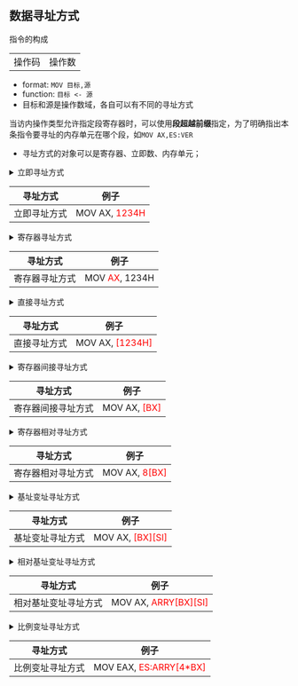 ## 数据寻址方式

指令的构成

<table>
    <tr>
        <td colspan="1" align=center>
            操作码
        </td>
        <td colspan="1" align=center>
            操作数
        </td>
    </tr>
</table>

- format: `MOV 目标,源`
- function: `目标 <- 源`
- 目标和源是操作数域，各自可以有不同的寻址方式

当访内操作类型允许指定段寄存器时，可以使用**段超越前缀**指定，为了明确指出本条指令要寻址的内存单元在哪个段，如`MOV AX,ES:VER`

- 寻址方式的对象可以是寄存器、立即数、内存单元；

<details>
<summary>立即寻址方式

| 寻址方式 | 例子 |
| --- | --- |
| 立即寻址方式 | MOV AX, <font color=red>1234H</font> |

</summary>

- `立即数`  的寻址方式是立即寻址方式；

</details>

<details>
<summary>寄存器寻址方式

| 寻址方式 | 例子 |
| --- | --- |
| 寄存器寻址方式 | MOV <font color=red>AX</font>, 1234H |

</summary>

- `寄存器`  的寻址方式是寄存器寻址方式；
  - 若指令中使用的是`BX,SI,DI,EAX,EBX,ECX,EDX,ESI,EDI`
    - 即它们默认与DS段寄存器配合
  - 若使用的是`BP,EBP,ESP`
    - 则缺省情况默认与SS段寄存器配合

</details>

<details>
<summary>直接寻址方式

| 寻址方式 | 例子 |
| --- | --- |
| 直接寻址方式 | MOV AX, <font color=red>[1234H]</font> |

</summary>

- `[立即数]`或`内存单元`的寻址方式是直接寻址方式，此时的立即数就是一个有效地址；
  - 比如`MOV VAR, 1234H`，就是将1234H送到VAR所在的内存单元中；
  - 普通变量缺省情况是存放在DS所指向的数据段，
    - 即`MOV VAR, 1234H`等效于`MOV DS:[offset VAR], 1234H`，物理地址为`DS:offset VAR`；
    - 但允许使用段超越前缀指定为其它段。

</details>

<details>
<summary>寄存器间接寻址方式

| 寻址方式 | 例子 |
| --- | --- |
| 寄存器间接寻址方式 | MOV AX, <font color=red>[BX]</font> |

</summary>

- `[寄存器]`的寻址方式是寄存器间接寻址方式，此时的寄存器中存放的是一个地址；

</details>

<details>
<summary>寄存器相对寻址方式

| 寻址方式 | 例子 |
| --- | --- |
| 寄存器相对寻址方式 | MOV AX, <font color=red>8[BX]</font> |

</summary>

- `[寄存器+立即数]`或`立即数[寄存器]`的寻址方式是寄存器相对寻址方式，此时的寄存器中存放的是一个地址，立即数是一个位移量disp；
  - 寄存器可以是基址寄存器BX、BP，也可以是变址寄存器SI、DI；
  - 若指令中使用的是通用寄存器
    - 即它们默认与DS段寄存器配合
  - 若使用的是`BP,EBP,ESP`
    - 则缺省情况默认与SS段寄存器配合
 
</details>

<details>
<summary>基址变址寻址方式

| 寻址方式 | 例子 |
| --- | --- |
| 基址变址寻址方式 | MOV AX, <font color=red>[BX][SI]</font> |

</summary>

- `[基址寄存器+变址寄存器]`或`[基址寄存器][变址寄存器]`的寻址方式是基址变址寻址方式，此时的两个寄存器中存放的是一个地址和一个偏移量；
  - 变址寄存器不可以是ESP；

</details>

<details>
<summary>相对基址变址寻址方式

| 寻址方式 | 例子 |
| --- | --- |
| 相对基址变址寻址方式 | MOV AX, <font color=red>ARRY[BX][SI]</font> |

</summary>

- `[基址寄存器+变址寄存器+立即数]`或`立即数[基址寄存器][变址寄存器]`的寻址方式是相对基址变址寻址方式，此时的两个寄存器中存放的是一个地址和一个偏移量，立即数是一个位移量；

</details>

<details>
<summary>比例变址寻址方式

| 寻址方式 | 例子 |
| --- | --- |
| 比例变址寻址方式 | MOV EAX, <font color=red>ES:ARRY[4*BX]</font> |

</summary>

- `[基址寄存器+变址寄存器*比例因子+立即数]`或`立即数[基址寄存器][变址寄存器*比例因子]`的寻址方式是比例变址寻址方式，比例因子是一个常数。

</details>
